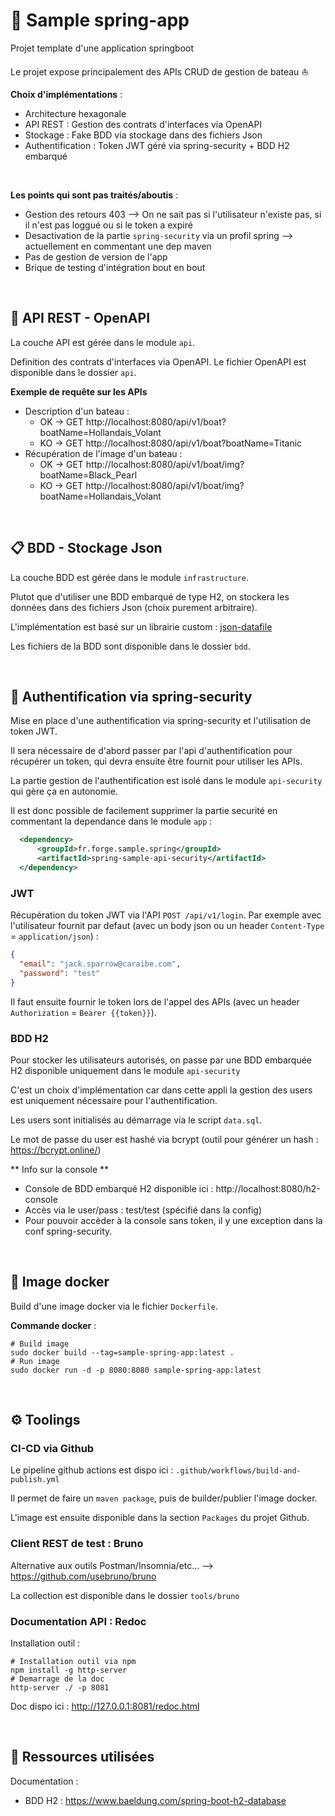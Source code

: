 # :rocket: Sample spring-app

Projet template d'une application springboot 

Le projet expose principalement des APIs CRUD de gestion de bateau :boat:

**Choix d'implémentations** : 
- Architecture hexagonale
- API REST : Gestion des contrats d'interfaces via OpenAPI
- Stockage : Fake BDD via stockage dans des fichiers Json
- Authentification : Token JWT géré via spring-security + BDD H2 embarqué

<br/>

**Les points qui sont pas traités/aboutis** :
- Gestion des retours 403 --> On ne sait pas si l'utilisateur n'existe pas, si il n'est pas loggué ou si le token a expiré
- Desactivation de la partie `spring-security` via un profil spring --> actuellement en commentant une dep maven
- Pas de gestion de version de l'app
- Brique de testing d'intégration bout en bout

<br/>

## :squid: API REST - OpenAPI

La couche API est gérée dans le module `api`.

Definition des contrats d'interfaces via OpenAPI. Le fichier OpenAPI est disponible dans le dossier `api`.

**Exemple de requête sur les APIs**
- Description d'un bateau :
    - OK -> GET http://localhost:8080/api/v1/boat?boatName=Hollandais_Volant
    - KO -> GET http://localhost:8080/api/v1/boat?boatName=Titanic
- Récupération de l'image d'un bateau :
    - OK -> GET http://localhost:8080/api/v1/boat/img?boatName=Black_Pearl
    - KO -> GET http://localhost:8080/api/v1/boat/img?boatName=Hollandais_Volant



<br/>

## :clipboard: BDD - Stockage Json

La couche BDD est gérée dans le module `infrastructure`.

Plutot que d'utiliser une BDD embarqué de type H2, on stockera les données dans des fichiers Json (choix purement arbitraire).

L'implémentation est basé sur un librairie custom : [json-datafile](https://github.com/Eybon/json-datafile)

Les fichiers de la BDD sont disponible dans le dossier `bdd`.



<br/>

## :key: Authentification via spring-security

Mise en place d'une authentification via spring-security et l'utilisation de token JWT.

Il sera nécessaire de d'abord passer par l'api d'authentification pour récupérer un token, qui devra ensuite être fournit pour utiliser les APIs.

La partie gestion de l'authentification est isolé dans le module `api-security` qui gère ça en autonomie.

Il est donc possible de facilement supprimer la partie securité en commentant la dependance dans le module `app` :
```xml
  <dependency>
      <groupId>fr.forge.sample.spring</groupId>
      <artifactId>spring-sample-api-security</artifactId>
  </dependency>
```

### JWT

Récupération du token JWT via l'API `POST /api/v1/login`. 
Par exemple avec l'utilisateur fournit par defaut (avec un body json ou un header `Content-Type` = `application/json`) :
```json
{
  "email": "jack.sparrow@caraibe.com",
  "password": "test"
}
```

Il faut ensuite fournir le token lors de l'appel des APIs (avec un header `Authorization` = `Bearer {{token}}`).

### BDD H2

Pour stocker les utilisateurs autorisés, on passe par une BDD embarquée H2 disponible uniquement dans le module `api-security`

C'est un choix d'implémentation car dans cette appli la gestion des users est uniquement nécessaire pour l'authentification.

Les users sont initialisés au démarrage via le script `data.sql`.

Le mot de passe du user est hashé via bcrypt (outil pour générer un hash : https://bcrypt.online/)

** Info sur la console **
- Console de BDD embarqué H2 disponible ici : http://localhost:8080/h2-console
- Accès via le user/pass : test/test (spécifié dans la config)
- Pour pouvoir accèder à la console sans token, il y une exception dans la conf spring-security.



<br/>

## :whale: Image docker

Build d'une image docker via le fichier `Dockerfile`.

**Commande docker** :

```shell
# Build image
sudo docker build --tag=sample-spring-app:latest .
# Run image
sudo docker run -d -p 8080:8080 sample-spring-app:latest
```


<br/>

## :gear: Toolings

### CI-CD via Github

Le pipeline github actions est dispo ici : `.github/workflows/build-and-publish.yml`

Il permet de faire un `maven package`, puis de builder/publier l'image docker.

L'image est ensuite disponible dans la section `Packages` du projet Github.


### Client REST de test : Bruno

Alternative aux outils Postman/Insomnia/etc... --> https://github.com/usebruno/bruno

La collection est disponible dans le dossier `tools/bruno`


### Documentation API : Redoc

Installation outil : 
```shell
# Installation outil via npm
npm install -g http-server
# Demarrage de la doc
http-server ./ -p 8081
```

Doc dispo ici : http://127.0.0.1:8081/redoc.html



<br/>

## :scroll: Ressources utilisées

Documentation : 
- BDD H2 : https://www.baeldung.com/spring-boot-h2-database